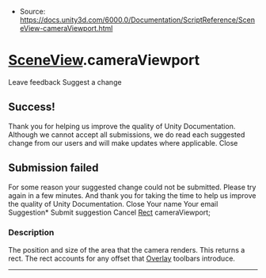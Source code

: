 * Source: https://docs.unity3d.com/6000.0/Documentation/ScriptReference/SceneView-cameraViewport.html

#  [SceneView](https://docs.unity3d.com/6000.0/Documentation/ScriptReference/SceneView.html).cameraViewport
Leave feedback
Suggest a change
## Success!
Thank you for helping us improve the quality of Unity Documentation. Although we cannot accept all submissions, we do read each suggested change from our users and will make updates where applicable.
Close
## Submission failed
For some reason your suggested change could not be submitted. Please <a>try again</a> in a few minutes. And thank you for taking the time to help us improve the quality of Unity Documentation.
Close
Your name Your email Suggestion* Submit suggestion
Cancel
[Rect](https://docs.unity3d.com/6000.0/Documentation/ScriptReference/Rect.html) cameraViewport; 
### Description
The position and size of the area that the camera renders.
This returns a rect. The rect accounts for any offset that [Overlay](https://docs.unity3d.com/6000.0/Documentation/ScriptReference/Overlays.Overlay.html) toolbars introduce.
* * *
